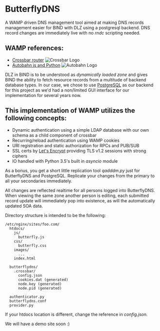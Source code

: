 # ButterflyDNS

A WAMP driven DNS management tool aimed at making DNS records management
easier for BIND with DLZ using a postgresql backend. DNS record changes are
immediately live with no _rndc_ scripting needed.

## WAMP references:
* [Crossbar router](crossbar.io)  ![Crossbar Logo](http://crossbar.io/static/img/gen/crossbar_icon_and_text_vectorized_yellow_icon.svg)
* [Autobahn js and Python](autobahn.ws)  ![Autobahn Logo](http://autobahn.ws/static/img/gen/autobahnws_large.svg)

DLZ in BIND is to be understood as _dynamically loaded zone_ and gives BIND
the ability to fetch resource records from a multitude of backend database
types. In our case, we chose to use [PostgreSQL](postgresql.org) as our
backend for this project as we'd had a non/limited GUI interface for our
implementation for several years now.

## This implementation of WAMP utilizes the following concepts:

* Dynamic authentication using a simple LDAP database with our own schema as a child component of crossbar
* Recurring/reload authentication using WAMP cookies
* URI registration and static authorization for RPCs and PUB/SUB
* SSL certs by [Let's Encrypt](letsencrypt.com) providing TLS v1.2 sessions with strong ciphers
* IO handled with Python 3.5's built in _asyncio_ module

As a bonus, you get a short little replication tool _qadddm.py_ just for
ButterflyDNS and PostgreSQL. Replicate your changes from the primary to all
your secondaries immediately.

All changes are reflected realtime for all persons logged into ButterflyDNS.
When viewing the same zone another person is editing, each submitted record
update will immediately pop into existence, as will the automatically updated
SOA data.

Directory structure is intended to be the following:

```dir
/etc/nginx/sites/foo.com/
  htdocs/
    js/
      butterfly.js
    css/
      butterfly.css
    images/
      ...
    index.html

  butterflydns/
    .crossbar/
      config.json
      cookies.dat (generated)
      node.key (generated)
      node.pid (generated)

  authenticator.py
  butterflydns.conf
  provider.py
```

If your htdocs location is different, change the reference in _config.json._


We will have a demo site soon :)
